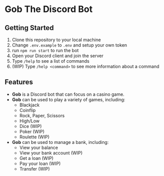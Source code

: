 # Gob The Discord Bot
## Getting Started
1. Clone this repository to your local machine
1. Change `.env.example` to `.env` and setup your own token
1. run `npm run start` to run the bot
1. Open your Discord client and join the server
1. Type `/help` to see a list of commands
1. (WIP) Type `/help <command>` to see more information about a command
## Features
* **Gob** is a Discord bot that can focus on a casino game.
* **Gob** can be used to play a variety of games, including:
    * Blackjack
    * Coinflip
    * Rock, Paper, Scissors
    * High/Low
    * Dice (WIP)
    * Poker (WIP)
    * Roulette (WIP)
* **Gob** can be used to manage a bank, including:
    * View your balance
    * View your bank account (WIP)
    * Get a loan (WIP)
    * Pay your loan (WIP)
    * Transfer (WIP)